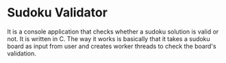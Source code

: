 # Sudoku Validator
It is a console application that checks whether a sudoku solution is valid or not. It is written in C. The way it works is basically that it takes a sudoku board as input from user and creates worker threads to check the board's validation.
